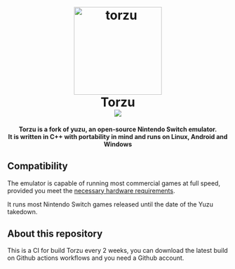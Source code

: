 <h1 align="center">
  <br>
  <a href="http://vub63vv26q6v27xzv2dtcd25xumubshogm67yrpaz2rculqxs7jlfqad.onion/torzu-emu/torzu"><img src="https://codeberg.org/litucks/torzu/raw/branch/master/dist/yuzu.bmp" alt="torzu" width="200"></a>
  <br>
  <b>Torzu</b>
  <br>
  <a href="https://github.com/ramide1/torzu-build/actions/workflows/android.yml" target="_blank"><img src="https://github.com/ramide1/torzu-build/actions/workflows/android.yml/badge.svg">
  </a>
</h1>

<h4 align="center"><b>Torzu</b> is a fork of yuzu, an open-source Nintendo Switch emulator.
<br>
It is written in C++ with portability in mind and runs on Linux, Android and Windows
</h4>

## Compatibility

The emulator is capable of running most commercial games at full speed, provided you meet the [necessary hardware requirements](http://web.archive.org/web/20240130133811/https://yuzu-emu.org/help/quickstart/#hardware-requirements).

It runs most Nintendo Switch games released until the date of the Yuzu takedown.

## About this repository

This is a CI for build Torzu every 2 weeks, you can download the latest build on Github actions workflows and you need a Github account.
